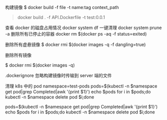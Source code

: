构建镜像
$ docker build -f file -t name:tag context_path
> docker build . -f API.Dockerfile -t test:0.0.1

查看 docker 的磁盘占用情况
docker system df
一键清理
docker system prune -a
删除所有已停止的容器
docker rm $(docker ps -aq -f status=exited)

删除所有虚悬镜像
$ docker rmi $(docker images -q -f dangling=true)

删除所有镜像

$ docker rmi $(docker images -q)

.dockerignore 忽略构建镜像时传输到 server 端的文件

清理 k8s 中的 pod
namespace=test-pods
pods=$(kubectl -n $namespace get pod|grep Completed|awk '{print $1}')
echo $pods
for i in $pods;do kubectl -n $namespace delete pod $i;done


pods=$(kubectl -n $namespace get pod|grep Completed|awk '{print $1}')
echo $pods
for i in $pods;do kubectl -n $namespace delete pod $i;done
